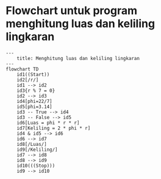 # Flowchart untuk program menghitung luas dan keliling lingkaran

```mermaid
---
    title: Menghitung luas dan keliling lingkaran
---
flowchart TD
    id1((Start))
    id2[/r/]
    id1 --> id2
    id3{r % 7 = 0}
    id2 --> id3
    id4[phi=22/7]
    id5[phi=3.14]
    id3 -- True --> id4
    id3 -- False --> id5
    id6[Luas = phi * r * r]
    id7[Keliling = 2 * phi * r]
    id4 & id5 --> id6
    id6 --> id7
    id8[/Luas/]
    id9[/Keliling/]
    id7 --> id8
    id8 --> id9
    id10(((Stop)))
    id9 --> id10
```